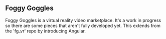 <h2>Foggy Goggles</h2>

Foggy Goggles is a virtual reality video marketplace. It's a work in progress so there are some pieces that aren't fully developed yet.
This extends from the 'fg_vr' repo by introducing Angular.
